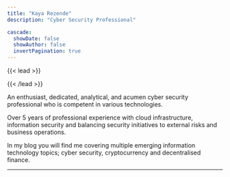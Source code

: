 ```yaml
---
title: "Kaya Rezende"
description: "Cyber Security Professional"

cascade:
  showDate: false
  showAuthor: false
  invertPagination: true
---
```


{{< lead >}}

{{< /lead >}}

An enthusiast, dedicated, analytical, and acumen cyber security professional who is competent in various technologies. 

Over 5 years of professional experience with cloud infrastructure, information security and balancing security initiatives to external risks and business operations.

In my blog you will find me covering multiple emerging information technology topics; cyber security, cryptocurrency and decentralised finance.

---
